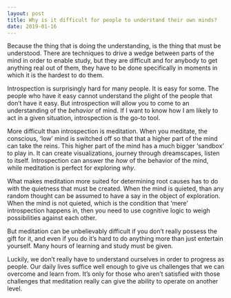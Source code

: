 ```yaml
---
layout: post
title: Why is it difficult for people to understand their own minds?
date: 2019-01-16
---
```


<p>Because the thing that is doing the understanding, is the thing that must be understood. There are techniques to drive a wedge between parts of the mind in order to enable study, but they are difficult and for anybody to get anything real out of them, they have to be done specifically in moments in which it is the hardest to do them.</p><p>Introspection is surprisingly hard for many people. It is easy for some. The people who have it easy cannot understand the plight of the people that don’t have it easy. But introspection will allow you to come to an understanding of the <i>behavior</i> of mind. If I want to know how I am likely to act in a given situation, introspection is the go-to tool.</p><p>More difficult than introspection is meditation. When you meditate, the conscious, ‘low’ mind is switched off so that that a higher part of the mind can take the reins. This higher part of the mind has a much bigger ‘sandbox’ to play in. It can create visualizations, journey through dreamscapes, listen to itself. Introspection can answer the <i>how</i> of the behavior of the mind, while meditation is perfect for exploring <i>why</i>.</p><p>What makes meditation more suited for determining root causes has to do with the quietness that must be created. When the mind is quieted, than any random thought can be assumed to have a say in the object of exploration. When the mind is not quieted, which is the condition that ‘mere’ introspection happens in, then you need to use cognitive logic to weigh possibilities against each other.</p><p>But meditation can be unbelievably difficult if you don’t really possess the gift for it, and even if you do it’s hard to do anything more than just entertain yourself. Many hours of learning and study must be given.</p><p>Luckily, we don’t really have to understand ourselves in order to progress as people. Our daily lives suffice well enough to give us challenges that we can overcome and learn from. It’s only for those who aren’t satisfied with those challenges that meditation really can give the ability to operate on another level.</p>
